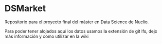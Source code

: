 # DSMarket
Repositorio para el proyecto final del máster en Data Science de Nuclio.

Para poder tener alojados aquí los datos usamos la extensión de git lfs, dejo más información y como utilizar en la wiki
